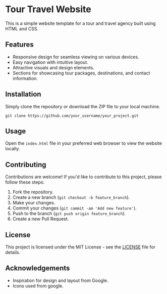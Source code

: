 

# Tour Travel Website

This is a simple website template for a tour and travel agency built using HTML and CSS.

## Features

- Responsive design for seamless viewing on various devices.
- Easy navigation with intuitive layout.
- Attractive visuals and design elements.
- Sections for showcasing tour packages, destinations, and contact information.


## Installation

Simply clone the repository or download the ZIP file to your local machine.

```
git clone https://github.com/your_username/your_project.git
```

## Usage

Open the `index.html` file in your preferred web browser to view the website locally.

## Contributing

Contributions are welcome! If you'd like to contribute to this project, please follow these steps:

1. Fork the repository.
2. Create a new branch (`git checkout -b feature_branch`).
3. Make your changes.
4. Commit your changes (`git commit -am 'Add new feature'`).
5. Push to the branch (`git push origin feature_branch`).
6. Create a new Pull Request.

## License

This project is licensed under the MIT License - see the [LICENSE](LICENSE) file for details.

## Acknowledgements

- Inspiration for design and layout from Google.
- Icons used from google.


